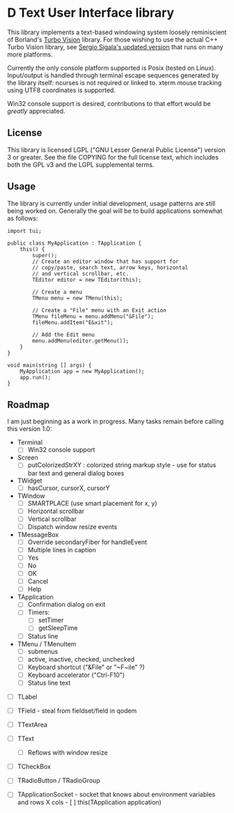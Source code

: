 D Text User Interface library
=============================

This library implements a text-based windowing system loosely
reminiscient of Borland's [Turbo
Vision](http://en.wikipedia.org/wiki/Turbo_Vision) library.  For those
wishing to use the actual C++ Turbo Vision library, see [Sergio
Sigala's updated version](http://tvision.sourceforge.net/) that runs
on many more platforms.

Currently the only console platform supported is Posix (tested on
Linux).  Input/output is handled through terminal escape sequences
generated by the library itself: ncurses is not required or linked to.
xterm mouse tracking using UTF8 coordinates is supported.

Win32 console support is desired, contributions to that effort would
be *greatly* appreciated.

License
-------

This library is licensed LGPL ("GNU Lesser General Public License")
version 3 or greater.  See the file COPYING for the full license text,
which includes both the GPL v3 and the LGPL supplemental terms.

Usage
-----

The library is currently under initial development, usage patterns are
still being worked on.  Generally the goal will be to build
applications somewhat as follows:

    import tui;

    public class MyApplication : TApplication {
        this() {
            super();
            // Create an editor window that has support for
            // copy/paste, search text, arrow keys, horizontal
            // and vertical scrollbar, etc.
            TEditor editor = new TEditor(this);

            // Create a menu
            TMenu menu = new TMenu(this);

            // Create a "File" menu with an Exit action
            TMenu fileMenu = menu.addMenu("&File");
            fileMenu.addItem("E&xit");

            // Add the Edit menu
            menu.addMenu(editor.getMenu());
        }
    }

    void main(string [] args) {
        MyApplication app = new MyApplication();
        app.run();
    }

Roadmap
-------

I am just beginning as a work in progress.  Many tasks remain before
calling this version 1.0:

- Terminal
  - [ ] Win32 console support
- Screen
  - [ ] putColorizedStrXY : colorized string markup style - use for status bar text and general dialog boxes
- TWidget
  - [ ] hasCursor, cursorX, cursorY
- TWindow
  - [ ] SMARTPLACE (use smart placement for x, y)
  - [ ] Horizontal scrollbar
  - [ ] Vertical scrollbar
  - [ ] Dispatch window resize events
- TMessageBox
  - [ ] Override secondaryFiber for handleEvent
  - [ ] Multiple lines in caption
  - [ ] Yes
  - [ ] No
  - [ ] OK
  - [ ] Cancel
  - [ ] Help
- TApplication
  - [ ] Confirmation dialog on exit
  - [ ] Timers:
    - [ ] setTimer
    - [ ] getSleepTime
  - [ ] Status line
- TMenu / TMenuItem
  - [ ] submenus
  - [ ] active, inactive, checked, unchecked
  - [ ] Keyboard shortcut ("&File" or "~F~ile" ?)
  - [ ] Keyboard accelerator ("Ctrl-F10")
  - [ ] Status line text
- [ ] TLabel
- [ ] TField - steal from fieldset/field in qodem
- [ ] TTextArea
- [ ] TText
  - [ ] Reflows with window resize
- [ ] TCheckBox
- [ ] TRadioButton / TRadioGroup
- [ ] TApplicationSocket - socket that knows about environment variables and
        rows X cols
      - [ ] this(TApplication application)

